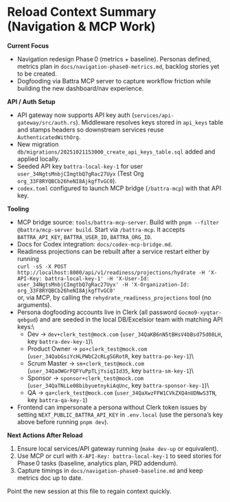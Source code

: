 # Reload Context Summary (Navigation & MCP Work)

**Current Focus**
- Navigation redesign Phase 0 (metrics + baseline). Personas defined, metrics plan in `docs/navigation-phase0-metrics.md`, backlog stories yet to be created.
- Dogfooding via Battra MCP server to capture workflow friction while building the new dashboard/nav experience.

**API / Auth Setup**
- API gateway now supports API key auth (`services/api-gateway/src/auth.rs`). Middleware resolves keys stored in `api_keys` table and stamps headers so downstream services reuse `AuthenticatedWithOrg`.
- New migration `db/migrations/20251021153000_create_api_keys_table.sql` added and applied locally.
- Seeded API key `battra-local-key-1` for user `user_34NgtsMnbjCImgtbQ7gRac27Uyx` (Test Org `org_33F8RYQBCb26heNI8AjkgfTvGC0`).
- `codex.toml` configured to launch MCP bridge (`/battra-mcp`) with that API key.

**Tooling**
- MCP bridge source: `tools/battra-mcp-server`. Build with `pnpm --filter @battra/mcp-server build`. Start via `/battra-mcp`. It accepts `BATTRA_API_KEY`, `BATTRA_USER_ID`, `BATTRA_ORG_ID`.
- Docs for Codex integration: `docs/codex-mcp-bridge.md`.
- Readiness projections can be rebuilt after a service restart either by running\
  `curl -sS -X POST http://localhost:8000/api/v1/readiness/projections/hydrate -H 'X-API-Key: battra-local-key-1' -H 'X-User-Id: user_34NgtsMnbjCImgtbQ7gRac27Uyx' -H 'X-Organization-Id: org_33F8RYQBCb26heNI8AjkgfTvGC0'`\
  or, via MCP, by calling the `rehydrate_readiness_projections` tool (no arguments).
- Persona dogfooding accounts live in Clerk (all password `Gocmo9-xyqtar-qebgud`) and are seeded in the local DB/Excelsior team with matching API keys:\
  - Dev → `dev+clerk_test@mock.com` (`user_34QaKB6nN5tBHsV4bBsd75d08LH`, key `battra-dev-key-1`)\
  - Product Owner → `po+clerk_test@mock.com` (`user_34QabGsiYcHLPWbC2cRLgSGRotR`, key `battra-po-key-1`)\
  - Scrum Master → `sm+clerk_test@mock.com` (`user_34QaOWGrFQFYuPpTLjYsiqIId35`, key `battra-sm-key-1`)\
  - Sponsor → `sponsor+clerk_test@mock.com` (`user_34QaTNLLe08bibyuetnykiAqUnc`, key `battra-sponsor-key-1`)\
  - QA → `qa+clerk_test@mock.com` (`user_34QaXwzFFW1CVkZXQ4nUDNwS3TN`, key `battra-qa-key-1`)
- Frontend can impersonate a persona without Clerk token issues by setting `NEXT_PUBLIC_BATTRA_API_KEY` in `.env.local` (use the persona’s key above before running `pnpm dev`).

**Next Actions After Reload**
1. Ensure local services/API gateway running (`make dev-up` or equivalent).
2. Use MCP or curl with `X-API-Key: battra-local-key-1` to seed stories for Phase 0 tasks (baseline, analytics plan, PRD addendum).
3. Capture timings in `docs/navigation-phase0-baseline.md` and keep metrics doc up to date.

Point the new session at this file to regain context quickly. 
